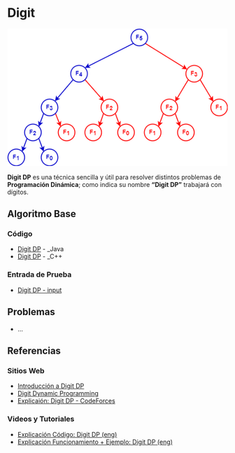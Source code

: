 # Digit
![Dividir los problemas en subproblemas](https://github.com/AleS900/prueba/blob/master/assets/digit.png)

**Digit DP** es una técnica sencilla y útil para resolver distintos problemas de **Programación Dinámica**; como indica su nombre **“Digit DP”** trabajará con dígitos.

## Algoritmo Base
### Código
-  [Digit DP](https://github.com/PaulLandaeta/algoritmica2/blob/master/contenido/Programacion%20Dinamica/Digit/DigitDP.java) - _Java
-  [Digit DP](https://github.com/PaulLandaeta/algoritmica2/blob/master/contenido/Programacion%20Dinamica/Digit/digit.cpp) - _C++
### Entrada de Prueba
-  [Digit DP - input](https://github.com/PaulLandaeta/algoritmica2/blob/master/contenido/Programacion%20Dinamica/Digit/digit.cpp)

## Problemas
- ...

## Referencias
### Sitios Web 
-  [Introducción a Digit DP](https://medium.com/@sim017bawkar/introduction-to-digit-dp-40f0e6c9a77d)
-  [Digit Dynamic Programming](https://medium.com/@sachinhegde0411/digit-dynamic-programming-c526dbfcbd74)
-  [Explicaión: Digit DP - CodeForces](https://codeforces.com/blog/entry/53960)
### Videos y Tutoriales
-  [Explicación Código: Digit DP (eng)](https://www.youtube.com/watch?v=5ag4kmHVs8k)
-  [Explicación Funcionamiento + Ejemplo: Digit DP (eng)](https://www.youtube.com/watch?v=cZV7HZhbGQI)
